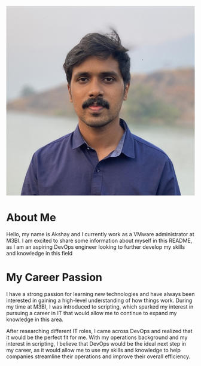 ![headshot](headshot.jpg)
# About Me
Hello, my name is Akshay and I currently work as a VMware administrator at M3BI. I am excited to share some information about myself in this README, as I am an aspiring DevOps engineer looking to further develop my skills and knowledge in this field

# My Career Passion
I have a strong passion for learning new technologies and have always been interested in gaining a high-level understanding of how things work. During my time at M3BI, I was introduced to scripting, which sparked my interest in pursuing a career in IT that would allow me to continue to expand my knowledge in this area.

After researching different IT roles, I came across DevOps and realized that it would be the perfect fit for me. With my operations background and my interest in scripting, I believe that DevOps would be the ideal next step in my career, as it would allow me to use my skills and knowledge to help companies streamline their operations and improve their overall efficiency.
